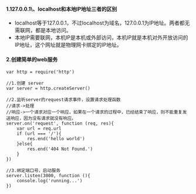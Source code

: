 #### 1.127.0.0.1\、localhost和本地IP地址三者的区别
+ localhost等于127.0.0.1，不过localhost为域名，127.0.0.1为IP地址。两者都无需联网，都是本地访问。
+ 本地IP需要联网，本机IP是本机或外部访问，本机IP就是本机对外开放访问的IP地址，这个网址就是物理网卡绑定的IP地址。

#### 2.创建简单的web服务
```
var http = require('http')

//1.创建 server
var server = http.createServer()

//2.监听server的request请求事件，设置请求处理函数
//请求->处理
//响应->一个请求对应一个响应，如果在一个请求的过程中，已经结束了响应，则不能重复发送响应，因为没有请求就没有响应。
server.on('request', function (req, res){
    var url = req.url
    if (url === '/'){
        res.end('hello world')
    }else{
        res.end('404 Not Found.')
    }
})

//3.绑定端口号，启动服务
server.listen(3000, function (){
    console.log('running...')
})

```

